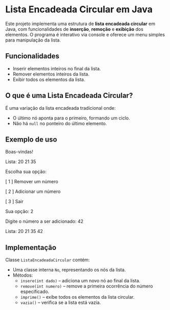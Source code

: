# Lista Encadeada Circular em Java

Este projeto implementa uma estrutura de **lista encadeada circular** em Java, com funcionalidades de **inserção**, **remoção** e **exibição** dos elementos. O programa é interativo via console e oferece um menu simples para manipulação da lista.

## Funcionalidades

- Inserir elementos inteiros no final da lista.
- Remover elementos inteiros da lista.
- Exibir todos os elementos da lista.

## O que é uma Lista Encadeada Circular?

É uma variação da lista encadeada tradicional onde:
- O último nó aponta para o primeiro, formando um ciclo.
- Não há `null` no ponteiro do último elemento.

## Exemplo de uso

Boas-vindas!

Lista: 20 21 35

Escolha sua opção:

[ 1 ] Remover um número

[ 2 ] Adicionar um número

[ 3 ] Sair

Sua opção: 2

Digite o número a ser adicionado: 42

Lista: 20 21 35 42

## Implementação

Classe `ListaEncadeadaCircular` contém:

- Uma classe interna `No`, representando os nós da lista.
- Métodos:
  - `insere(int dado)` – adiciona um novo nó ao final da lista.
  - `remove(int numero)` – remove a primeira ocorrência do número especificado.
  - `imprime()` – exibe todos os elementos da lista circular.
  - `vazia()` – verifica se a lista está vazia.
